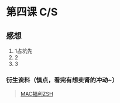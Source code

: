 # 第四课 C/S
















## 感想

1. 1占坑先
2. 2
3. 3




### 衍生资料（慎点，看完有想卖肾的冲动~）
>[MAC福利ZSH](http://wulfric.me/2015/08/zsh/)

